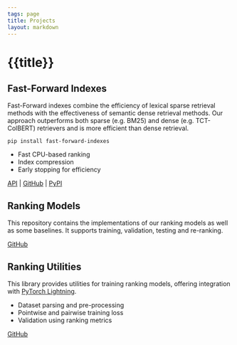 ```yaml
---
tags: page
title: Projects
layout: markdown
---
```


# {{title}}

## Fast-Forward Indexes

Fast-Forward indexes combine the efficiency of lexical sparse retrieval methods with the effectiveness of semantic dense retrieval methods. Our approach
outperforms both sparse (e.g. BM25) and dense (e.g. TCT-ColBERT) retrievers and is more efficient than dense retrieval.

```
pip install fast-forward-indexes
```

- Fast CPU-based ranking
- Index compression
- Early stopping for efficiency

[API](https://mrjleo.github.io/fast-forward-indexes/latest/fast_forward.html) | [GitHub](https://github.com/mrjleo/fast-forward-indexes) | [PyPI](https://pypi.org/project/fast-forward-indexes/)

## Ranking Models

This repository contains the implementations of our ranking models as well as some baselines. It supports training, validation, testing and re-ranking.

[GitHub](https://github.com/mrjleo/ranking-models)

## Ranking Utilities

This library provides utilities for training ranking models, offering integration with [PyTorch Lightning](https://www.pytorchlightning.ai/).

- Dataset parsing and pre-processing
- Pointwise and pairwise training loss
- Validation using ranking metrics

[GitHub](https://github.com/mrjleo/ranking-utils)
